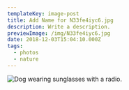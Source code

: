 ```yaml
---
templateKey: image-post
title: Add Name for N33fe4iyc6.jpg
description: Write a description.
previewImage: /img/N33fe4iyc6.jpg
date: 2018-12-03T15:04:10.000Z
tags:
  - photos
  - nature
---
```

![Dog wearing sunglasses with a radio.](/img/N33fe4iyc6.jpg)
